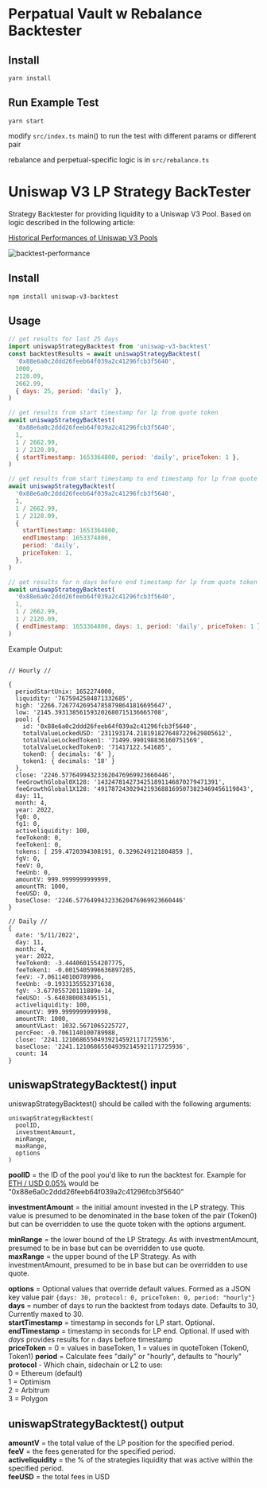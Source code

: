 # Perpatual Vault w Rebalance Backtester

## Install

```shell
yarn install
```

## Run Example Test

```
yarn start
```

modify `src/index.ts` main() to run the test with different params or different pair

rebalance and perpetual-specific logic is in `src/rebalance.ts`

# Uniswap V3 LP Strategy BackTester

Strategy Backtester for providing liquidity to a Uniswap V3 Pool. Based on logic described in the following article:

[Historical Performances of Uniswap V3 Pools](https://defi-lab.medium.com/historical-performances-of-uniswap-l3-pools-2de713f7c70f)

![backtest-performance](https://user-images.githubusercontent.com/5744432/167617903-efd0829f-0b32-4c7f-b611-47398d8e435c.png)

## Install

```shell
npm install uniswap-v3-backtest
```

## Usage

```js
// get results for last 25 days
import uniswapStrategyBacktest from 'uniswap-v3-backtest'
const backtestResults = await uniswapStrategyBacktest(
  '0x88e6a0c2ddd26feeb64f039a2c41296fcb3f5640',
  1000,
  2120.09,
  2662.99,
  { days: 25, period: 'daily' },
)

// get results from start timestamp for lp from quote token
await uniswapStrategyBacktest(
  '0x88e6a0c2ddd26feeb64f039a2c41296fcb3f5640',
  1,
  1 / 2662.99,
  1 / 2120.09,
  { startTimestamp: 1653364800, period: 'daily', priceToken: 1 },
)

// get results from start timestamp to end timestamp for lp from quote token
await uniswapStrategyBacktest(
  '0x88e6a0c2ddd26feeb64f039a2c41296fcb3f5640',
  1,
  1 / 2662.99,
  1 / 2120.09,
  {
    startTimestamp: 1653364800,
    endTimestamp: 1653374800,
    period: 'daily',
    priceToken: 1,
  },
)

// get results for n days before end timestamp for lp from quote token
await uniswapStrategyBacktest(
  '0x88e6a0c2ddd26feeb64f039a2c41296fcb3f5640',
  1,
  1 / 2662.99,
  1 / 2120.09,
  { endTimestamp: 1653364800, days: 1, period: 'daily', priceToken: 1 },
)
```

Example Output:

```

// Hourly //

{
  periodStartUnix: 1652274000,
  liquidity: '7675942584871332685',
  high: '2266.726774269547858798641816695647',
  low: '2145.393138561593202680715136665708',
  pool: {
    id: '0x88e6a0c2ddd26feeb64f039a2c41296fcb3f5640',
    totalValueLockedUSD: '231193174.2181918276487229629805612',
    totalValueLockedToken1: '71499.990198836160751569',
    totalValueLockedToken0: '71417122.541685',
    token0: { decimals: '6' },
    token1: { decimals: '18' }
  },
  close: '2246.577649943233620476969923660446',
  feeGrowthGlobal0X128: '1432478142734251891146870279471391',
  feeGrowthGlobal1X128: '491787243029421936881695073823469456119843',
  day: 11,
  month: 4,
  year: 2022,
  fg0: 0,
  fg1: 0,
  activeliquidity: 100,
  feeToken0: 0,
  feeToken1: 0,
  tokens: [ 259.4720394308191, 0.3296249121804859 ],
  fgV: 0,
  feeV: 0,
  feeUnb: 0,
  amountV: 999.9999999999999,
  amountTR: 1000,
  feeUSD: 0,
  baseClose: '2246.577649943233620476969923660446'
}

// Daily //
{
  date: '5/11/2022',
  day: 11,
  month: 4,
  year: 2022,
  feeToken0: -3.4440601554207775,
  feeToken1: -0.0015405996636897285,
  feeV: -7.061140100789986,
  feeUnb: -0.1933135552371638,
  fgV: -3.677055720111889e-14,
  feeUSD: -5.640380083495151,
  activeliquidity: 100,
  amountV: 999.9999999999998,
  amountTR: 1000,
  amountVLast: 1032.5671065225727,
  percFee: -0.7061140100789988,
  close: '2241.121068655049392145921171725936',
  baseClose: '2241.121068655049392145921171725936',
  count: 14
}
```

## **uniswapStrategyBacktest() input**

uniswapStrategyBacktest() should be called with the following arguments:

```
uniswapStrategyBacktest(
  poolID,
  investmentAmount,
  minRange,
  maxRange,
  options
)
```

**poolID** = the ID of the pool you'd like to run the backtest for. Example for [ETH / USD 0.05%](https://info.uniswap.org/#/pools/0x88e6a0c2ddd26feeb64f039a2c41296fcb3f5640) would be "0x88e6a0c2ddd26feeb64f039a2c41296fcb3f5640"

**investmentAmount** = the initial amount invested in the LP strategy. This value is presumed to be denominated in the base token of the pair (Token0) but can be overridden to use the quote token with the options argument.

**minRange** = the lower bound of the LP Strategy. As with investmentAmount, presumed to be in base but can be overridden to use quote.  
**maxRange** = the upper bound of the LP Strategy. As with investmentAmount, presumed to be in base but can be overridden to use quote.

**options** = Optional values that override default values. Formed as a JSON key value pair `{days: 30, protocol: 0, priceToken: 0, period: "hourly"}`  
 **days** = number of days to run the backtest from todays date. Defaults to 30, Currently maxed to 30.  
 **startTimestamp** = timestamp in seconds for LP start. Optional.  
 **endTimestamp** = timestamp in seconds for LP end. Optional. If used with _days_ provides results for `n` days before timestamp  
 **priceToken** = 0 = values in baseToken, 1 = values in quoteToken (Token0, Token1)
**period** = Calculate fees "daily" or "hourly", defaults to "hourly"  
 **protocol** - Which chain, sidechain or L2 to use:  
 0 = Ethereum (default)  
 1 = Optimism  
 2 = Arbitrum  
 3 = Polygon

## **uniswapStrategyBacktest() output**

**amountV** = the total value of the LP position for the specified period.  
**feeV** = the fees generated for the specified period.  
**activeliquidity** = the % of the strategies liquidity that was active within the specified period.  
**feeUSD** = the total fees in USD
